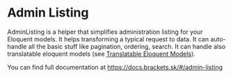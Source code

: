 # Admin Listing

AdminListing is a helper that simplifies administration listing for your Eloquent models. It helps transforming a typical request to data. It can auto-handle all the basic stuff like pagination, ordering, search. It can handle also translatable eloquent models (see [Translatable Eloquent Models](https://docs.brackets.sk/#/translatable#make-your-model-translatable)).

You can find full documentation at https://docs.brackets.sk/#/admin-listing
